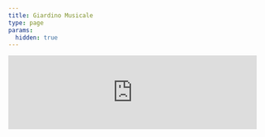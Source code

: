 ```yaml
---
title: Giardino Musicale
type: page
params:
  hidden: true
---
```


<iframe id="iframe_assoconnect" src="https://ac.musik-europa-breizh.fr/collect/description/411472-q-giardino-musicale-locmiquelic?iframe=1" width="100%" style="overflow: hidden; border: 0; max-height: none;" scrolling="no" onload="window.location.href='#iframe_assoconnect'"></iframe><script>window.addEventListener("message", function(event) {if(event.data.action === "iframe.height" && event.origin === "https://ac.musik-europa-breizh.fr"){document.getElementById("iframe_assoconnect").height = event.data.height;}});</script><style>#iframe_assoconnect{border: 0}</style>
